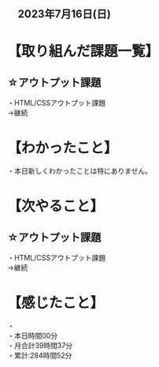 ## 　2023年7月16日(日)
# 【取り組んだ課題一覧】
## ☆アウトプット課題
・HTML/CSSアウトプット課題<br>
→継続<br>
# 【わかったこと】
・本日新しくわかったことは特にありません。
# 【次やること】
## ☆アウトプット課題
・HTML/CSSアウトプット課題<br>
→継続<br>
# 【感じたこと】
・<br>
・本日時間00分<br>
・月合計39時間37分<br>
・累計:284時間52分<br>
